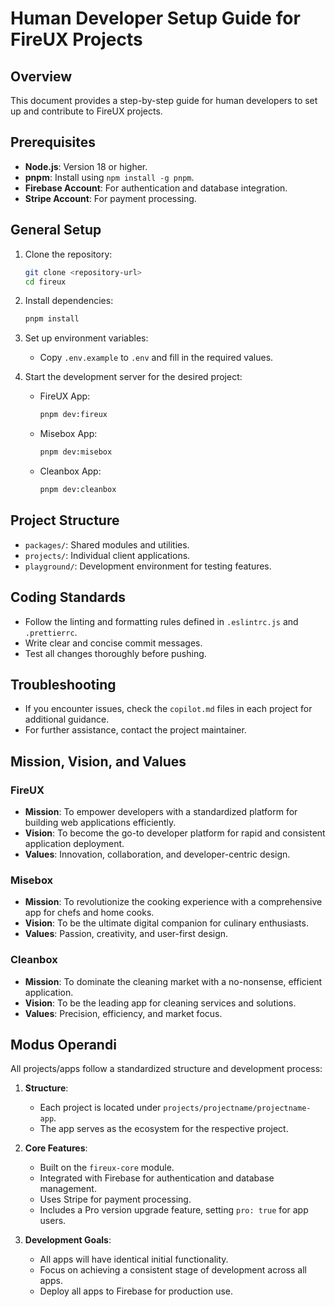 # Human Developer Setup Guide for FireUX Projects

## Overview

This document provides a step-by-step guide for human developers to set up and contribute to FireUX projects.

## Prerequisites

- **Node.js**: Version 18 or higher.
- **pnpm**: Install using `npm install -g pnpm`.
- **Firebase Account**: For authentication and database integration.
- **Stripe Account**: For payment processing.

## General Setup

1. Clone the repository:

   ```bash
   git clone <repository-url>
   cd fireux
   ```

2. Install dependencies:

   ```bash
   pnpm install
   ```

3. Set up environment variables:

   - Copy `.env.example` to `.env` and fill in the required values.

4. Start the development server for the desired project:
   - FireUX App:
     ```bash
     pnpm dev:fireux
     ```
   - Misebox App:
     ```bash
     pnpm dev:misebox
     ```
   - Cleanbox App:
     ```bash
     pnpm dev:cleanbox
     ```

## Project Structure

- `packages/`: Shared modules and utilities.
- `projects/`: Individual client applications.
- `playground/`: Development environment for testing features.

## Coding Standards

- Follow the linting and formatting rules defined in `.eslintrc.js` and `.prettierrc`.
- Write clear and concise commit messages.
- Test all changes thoroughly before pushing.

## Troubleshooting

- If you encounter issues, check the `copilot.md` files in each project for additional guidance.
- For further assistance, contact the project maintainer.

## Mission, Vision, and Values

### FireUX

- **Mission**: To empower developers with a standardized platform for building web applications efficiently.
- **Vision**: To become the go-to developer platform for rapid and consistent application deployment.
- **Values**: Innovation, collaboration, and developer-centric design.

### Misebox

- **Mission**: To revolutionize the cooking experience with a comprehensive app for chefs and home cooks.
- **Vision**: To be the ultimate digital companion for culinary enthusiasts.
- **Values**: Passion, creativity, and user-first design.

### Cleanbox

- **Mission**: To dominate the cleaning market with a no-nonsense, efficient application.
- **Vision**: To be the leading app for cleaning services and solutions.
- **Values**: Precision, efficiency, and market focus.

## Modus Operandi

All projects/apps follow a standardized structure and development process:

1. **Structure**:

   - Each project is located under `projects/projectname/projectname-app`.
   - The app serves as the ecosystem for the respective project.

2. **Core Features**:

   - Built on the `fireux-core` module.
   - Integrated with Firebase for authentication and database management.
   - Uses Stripe for payment processing.
   - Includes a Pro version upgrade feature, setting `pro: true` for app users.

3. **Development Goals**:
   - All apps will have identical initial functionality.
   - Focus on achieving a consistent stage of development across all apps.
   - Deploy all apps to Firebase for production use.
